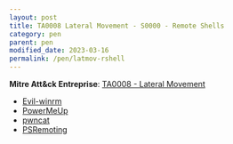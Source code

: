 ```yaml
---
layout: post
title: TA0008 Lateral Movement - S0000 - Remote Shells
category: pen
parent: pen
modified_date: 2023-03-16
permalink: /pen/latmov-rshell
---
```


**Mitre Att&ck Entreprise**: [TA0008 - Lateral Movement](https://attack.mitre.org/tactics/TA0008/)

* [Evil-winrm](https://github.com/Hackplayers/evil-winrm)
* [PowerMeUp](https://github.com/ItsCyberAli/PowerMeUp)
* [pwncat](https://github.com/calebstewart/pwncat)
* [PSRemoting](https://www.jmvwork.xyz/sysadmin/sys-win-ps-useful-queries/#PSCredentialinitialization)
